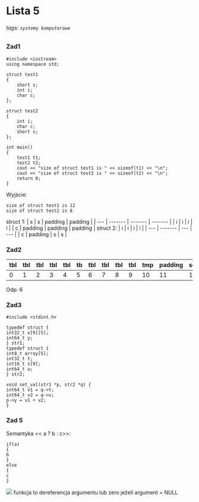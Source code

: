 # Lista 5
###### tags: `systemy komputerowe`
### Zad1
```c++=
#include <iostream> 
using namespace std; 
  
struct test1  
{ 
    short s; 
    int i; 
    char c; 
}; 
   
struct test2  
{ 
    int i; 
    char c; 
    short s; 
}; 
  
int main() 
{ 
    test1 t1; 
    test2 t2; 
    cout << "size of struct test1 is " << sizeof(t1) << "\n"; 
    cout << "size of struct test2 is " << sizeof(t2) << "\n"; 
    return 0; 
} 
```
Wyjście:
```
size of struct test1 is 12
size of struct test2 is 8
```

struct 1:
| s   | s       | padding | padding |
| --- | ------- | ------- | ------- |
| i   | i       | i       | i       |
| c   | padding | padding | padding |
struct 2:
| i   |    i    | i   | i   |
| --- | ------- | --- | --- |
| c   | padding | s   | s   |
### Zad2
| tbl | tbl | tbl | tbl | tbl | tb  | tbl | tbl | tbl | tbl | tmp | padding | secret | secret |
| --- | --- | --- | --- | --- | --- | --- | --- | --- | --- | --- | ------- | ------ | ------ |
| 0    |  1   |  2   |  3   |  4   |  5   |  6   |  7   |  8   |  9   |  10   |   11      |   12     |  13      |
Odp: 6
### Zad3
```c=
#include <stdint.h>

typedef struct {
int32_t x[9][5];
int64_t y;
} str1;
typedef struct {
int8_t array[5];
int32_t t;
int16_t s[9];
int64_t u;
} str2;

void set_val(str1 *p, str2 *q) {
int64_t v1 = q->t;
int64_t v2 = q->u;
p->y = v1 + v2;
}
```
### Zad 5
Semantyka << a ? b : c>>:
```c=
if(a)
{
b
}
else
{
c
}
```
![](https://i.imgur.com/6SglYql.png)
funkcja to dereferencja argumentu lub zero jeżeli argument = NULL
